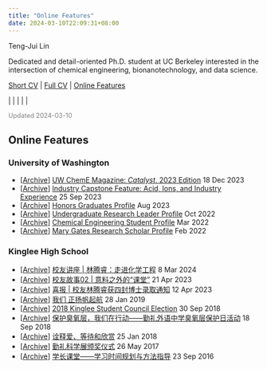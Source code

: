 ```yaml
---
title: "Online Features"
date: 2024-03-10T22:09:31+08:00
---
```


<div class="cv">

<span class="name">Teng-Jui Lin</span>

<span class="info">Dedicated and detail-oriented Ph.D. student at UC Berkeley interested in the intersection of chemical engineering, bionanotechnology, and data science.</span>

<span class="info">[Short CV](../) | [Full CV](../cv_full) | [Online Features](../features)</span>

<span class="info">[<i class='far fa-envelope fa-fw'></i>](mailto:tengjuilin@berkeley.edu) | [<i class='fab fa-github fa-fw'></i>](https://github.com/tengjuilin) | [<i class='fab fa-linkedin fa-fw'></i>](https://www.linkedin.com/in/tengjuilin/) | [<i class='fab fa-youtube fa-fw'></i>](https://www.youtube.com/@thenanokid) | [<i class='fab fa-orcid fa-fw'></i>](https://orcid.org/0000-0002-4691-1059) | [<i class='fas fa-graduation-cap'></i>](https://scholar.google.com/citations?user=gDIYT8gAAAAJ)</span>

<span class="info" style="color: gray; font-size: 0.8rem;">Updated 2024-03-10</span>

## Online Features

### University of Washington

- [[Archive](../features-archive/2023-12-18-uw-cheme-catalyst-magazine.pdf)] [UW ChemE Magazine: *Catalyst*, 2023 Edition](https://www.cheme.washington.edu/sites/cheme/files/news/newsletter/docs/Catalyst2023_web.pdf) <time>18 Dec 2023</time>
- [[Archive](../features-archive/2023-09-25-uw-industry-capstone.jpeg)] [Industry Capstone Feature: Acid, Ions, and Industry Experience](https://www.cheme.washington.edu/news/article/2023-09-25/acid-ions-and-industry-experience) <time>25 Sep 2023</time>
- [[Archive](../features-archive/2023-08-honors-graduates-profile.jpg)] [Honors Graduates Profile](https://honors.uw.edu/community/grads/2022-2023/#name=Teng-Jui%20Lin) <time>Aug 2023</time>
- [[Archive](../features-archive/2022-10-undergraduate-research-leader.jpeg)] [Undergraduate Research Leader Profile](https://www.washington.edu/undergradresearch/teng-jui-lin/) <time>Oct 2022</time>
- [[Archive](../features-archive/2022-03-uw-cheme-student-profile.jpeg)] [Chemical Engineering Student Profile](https://www.cheme.washington.edu/profiles/students/Lin23) <time>Mar 2022</time>
- [[Archive](../features-archive/2022-02-mary-gates-scholar-profile.jpeg)] [Mary Gates Research Scholar Profile](https://expd.uw.edu/mge/scholar-profiles/teng-jui-lin/) <time>Feb 2022</time>

### Kinglee High School

- [[Archive](../features-archive/2024-03-08-intro-cheme-major.jpeg)] [校友讲座 | 林腾睿：走进化学工程](https://mp.weixin.qq.com/s/vMpuVJe7FLOu7d9mJH6kIg) <time>8 Mar 2024</time>
- [[Archive](../features-archive/2023-04-21-alumni-stories.jpeg)] [校友故事02 | 意料之外的“课堂”](https://mp.weixin.qq.com/s/mAi9OOl70b2W4M9cdFAt0w) <time>21 Apr 2023</time>
- [[Archive](../features-archive/2023-04-12-phd-offers.jpeg)] [喜报 | 校友林腾睿获四封博士录取通知](https://mp.weixin.qq.com/s/jG86kZQperdDEX3mKp1vFg) <time>12 Apr 2023</time>
- [[Archive](../features-archive/2018-01-25-group-activity.jpeg)] [我们 正扬帆起航](https://mp.weixin.qq.com/s/ZeuTBrJ5ObLy2okE09JUcA) <time>28 Jan 2019</time>
- [[Archive](../features-archive/2018-09-30-student-council-election.jpeg)] [2018 Kinglee Student Council Election](https://mp.weixin.qq.com/s/XSSEHF2ppJ69dxqbahw3lw) <time>30 Sep 2018</time>
- [[Archive](../features-archive/2018-09-18-protect-ozone.jpeg)] [保护臭氧层，我们在行动——勤礼外语中学臭氧层保护日活动](https://mp.weixin.qq.com/s/oLc0muFN7Xr-F9MofL8RGQ) <time>18 Sep 2018</time>
- [[Archive](../features-archive/2018-01-25-group-activity.jpeg)] [诠释爱、等待和欣赏](https://mp.weixin.qq.com/s/thWV9rAWFoSUSZ2avSgqBg) <time>25 Jan 2018</time>
- [[Archive](../features-archive/2017-05-26-science-fair-award.jpeg)] [勤礼科学展颁奖仪式](https://mp.weixin.qq.com/s/AUaBI8NZonXezVJmLYj7Dw) <time>26 May 2017</time>
- [[Archive](../features-archive/2016-09-23-peer-mentoring.jpeg)] [学长课堂——学习时间规划与方法指导](https://mp.weixin.qq.com/s/wAVhZ6gbXTZ6VUUYbnxyFg) <time>23 Sep 2016</time>

</div>

<link rel="stylesheet" type="text/css" href="/css/cv.css">
<script type="text/javascript">
var ol_tags = document.getElementsByTagName('ol')
for (var i=0, max=ol_tags.length; i < max; i++) {
    ol_tags[i].setAttribute('reversed', 'reversed')
}
</script>
